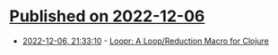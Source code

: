 # [Published on 2022-12-06](index.md)

* [2022-12-06, 21:33:10](https://lobste.rs/s/8xwywx/loopr_loop_reduction_macro_for_clojure) - [Loopr: A Loop/Reduction Macro for Clojure](https://aphyr.com/posts/360-loopr-a-loop-reduction-macro-for-clojure)

